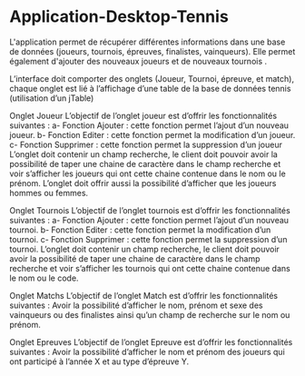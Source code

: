 # Application-Desktop-Tennis

L'application permet de récupérer différentes informations dans une base de données (joueurs, tournois, épreuves, finalistes, vainqueurs). 
Elle permet également d'ajouter des nouveaux joueurs et de nouveaux tournois .

L’interface doit comporter des onglets (Joueur, Tournoi, épreuve, et match), chaque onglet 
est lié à l’affichage d’une table de la base de données tennis (utilisation d’un jTable) 

Onglet Joueur 
L’objectif de l’onglet joueur est d’offrir les fonctionnalités suivantes : 
a- Fonction Ajouter : cette fonction permet l’ajout d’un nouveau joueur. 
b- Fonction Editer : cette fonction permet la modification d’un joueur. 
c- Fonction Supprimer : cette fonction permet la suppression d’un joueur 
L’onglet doit contenir un champ recherche, le client doit pouvoir avoir la possibilité de taper 
une chaine de caractère dans le champ recherche et voir s’afficher les joueurs qui ont cette 
chaine contenue dans le nom ou le prénom. 
L’onglet doit offrir aussi la possibilité d’afficher que les joueurs hommes ou femmes. 

Onglet Tournois 
L’objectif de l’onglet tournois est d’offrir les fonctionnalités suivantes : 
a- Fonction Ajouter : cette fonction permet l’ajout d’un nouveau tournoi. 
b- Fonction Editer : cette fonction permet la modification d’un tournoi. 
c- Fonction Supprimer : cette fonction permet la suppression d’un tournoi. 
L’onglet doit contenir un champ recherche, le client doit pouvoir avoir la possibilité de taper 
une chaine de caractère dans le champ recherche et voir s’afficher les tournois qui ont cette 
chaine contenue dans le nom ou le code. 

Onglet Matchs 
L’objectif de l’onglet Match est d’offrir les fonctionnalités suivantes : 
Avoir la possibilité d’afficher le nom, prénom et sexe des vainqueurs ou des finalistes ainsi 
qu’un champ de recherche sur le nom ou prénom. 

Onglet Epreuves 
L’objectif de l’onglet Epreuve est d’offrir les fonctionnalités suivantes : 
Avoir la possibilité d’afficher le nom et prénom des joueurs qui ont participé à l’année X et 
au type d’épreuve Y.
